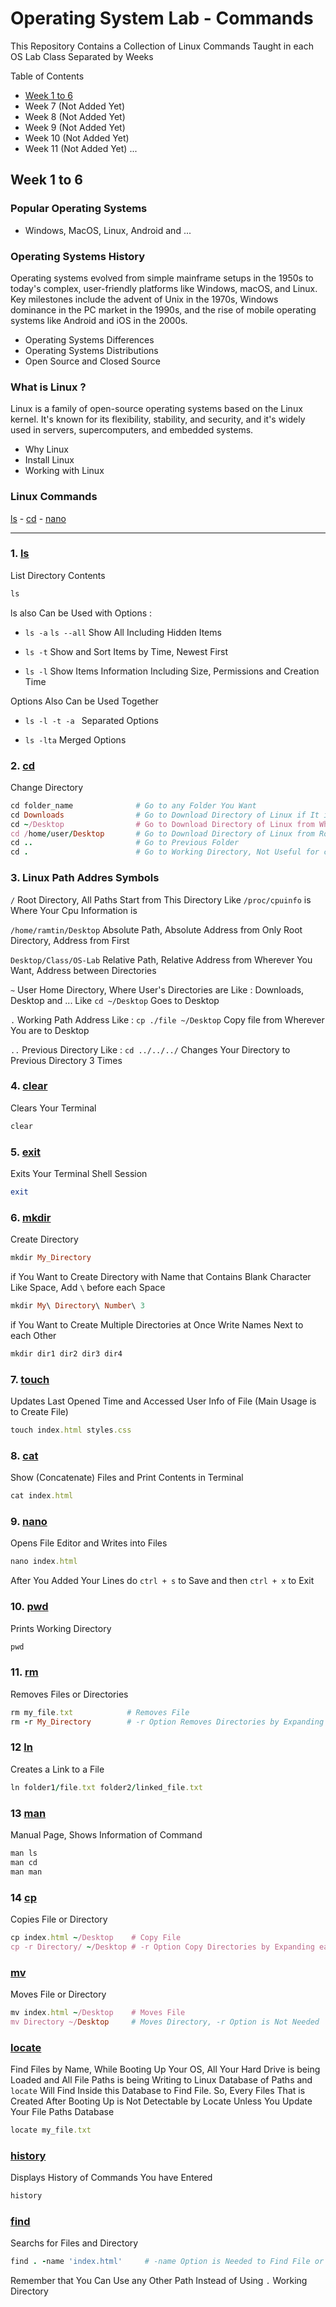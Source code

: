 # Operating System Lab - Commands
This Repository Contains a Collection of Linux Commands Taught in each OS Lab Class Separated by Weeks

Table of Contents
* [Week 1 to 6](#week-1-to-6)
* Week 7 (Not Added Yet)
* Week 8 (Not Added Yet)
* Week 9 (Not Added Yet)
* Week 10 (Not Added Yet)
* Week 11 (Not Added Yet)
...
  
## Week 1 to 6
### Popular Operating Systems
* Windows, MacOS, Linux, Android and ...
### Operating Systems History
Operating systems evolved from simple mainframe setups in the 1950s to today's complex, user-friendly platforms like Windows, macOS, and Linux. Key milestones include the advent of Unix in the 1970s, Windows dominance in the PC market in the 1990s, and the rise of mobile operating systems like Android and iOS in the 2000s.
* Operating Systems Differences
* Operating Systems Distributions
* Open Source and Closed Source
### What is Linux ?
Linux is a family of open-source operating systems based on the Linux kernel. It's known for its flexibility, stability, and security, and it's widely used in servers, supercomputers, and embedded systems.
* Why Linux
* Install Linux
* Working with Linux
### Linux Commands
[ls](#1-ls) - [cd](#2-cd) - [nano](#9-nano)

---

### 1. [ls](https://linuxcommand.org/lc3_man_pages/ls1.html)
List Directory Contents
```ruby
ls
```
ls also Can be Used with Options :

* ```ls -a```  ```ls --all``` Show All Including Hidden Items

* ```ls -t``` Show and Sort Items by Time, Newest First

* ```ls -l``` Show Items Information Including Size, Permissions and Creation Time

Options Also Can be Used Together

* ```ls -l -t -a ``` Separated Options

* ```ls -lta``` Merged Options
  
### 2. [cd](https://linuxcommand.org/lc3_man_pages/cdh.html)
Change Directory

```ruby
cd folder_name              # Go to any Folder You Want
cd Downloads                # Go to Download Directory of Linux if It is Available in Where You are Now At
cd ~/Desktop                # Go to Download Directory of Linux from Wherever You are
cd /home/user/Desktop       # Go to Download Directory of Linux from Root Path
cd ..                       # Go to Previous Folder
cd .                        # Go to Working Directory, Not Useful for cd Command
```
### 3. Linux Path Addres Symbols

```/``` Root Directory, All Paths Start from This Directory Like ```/proc/cpuinfo``` is Where Your Cpu Information is 

```/home/ramtin/Desktop``` Absolute Path, Absolute Address from Only Root Directory, Address from First

```Desktop/Class/OS-Lab``` Relative Path, Relative Address from Wherever You Want, Address between Directories

```~``` User Home Directory, Where User's Directories are Like : Downloads, Desktop and ... Like ```cd ~/Desktop``` Goes to Desktop

```.``` Working Path Address Like : ```cp ./file ~/Desktop``` Copy file from Wherever You are to Desktop

```..``` Previous Directory Like : ```cd ../../../``` Changes Your Directory to Previous Directory 3 Times

### 4. [clear](https://man7.org/linux/man-pages/man1/clear.1.html)
Clears Your Terminal
```ruby
clear
```
### 5. [exit](https://linuxcommand.org/lc3_man_pages/exith.html)
Exits Your Terminal Shell Session
```ruby
exit
```
### 6. [mkdir](https://linuxcommand.org/lc3_man_pages/mkdir1.html)
Create Directory
```ruby
mkdir My_Directory
```
if You Want to Create Directory with Name that Contains Blank Character Like Space, Add ```\``` before each Space
```ruby
mkdir My\ Directory\ Number\ 3
```
if You Want to Create Multiple Directories at Once Write Names Next to each Other
```ruby
mkdir dir1 dir2 dir3 dir4
```
### 7. [touch](https://linuxcommand.org/lc3_man_pages/touch1.html)
Updates Last Opened Time and Accessed User Info of File (Main Usage is to Create File)
```ruby
touch index.html styles.css
```
### 8. [cat](https://linuxcommand.org/lc3_man_pages/cat1.html)
Show (Concatenate) Files and Print Contents in Terminal
```ruby
cat index.html
```
### 9. [nano](https://linuxcommand.org/lc3_man_pages/nano1.html)
Opens File Editor and Writes into Files
```ruby
nano index.html
```
After You Added Your Lines do ```ctrl + s``` to Save and then ```ctrl + x``` to Exit
### 10. [pwd](https://linuxcommand.org/lc3_man_pages/pwd1.html)
Prints Working Directory
```ruby
pwd
```
### 11. [rm](https://linuxcommand.org/lc3_man_pages/rm1.html)
Removes Files or Directories
```ruby
rm my_file.txt            # Removes File
rm -r My_Directory        # -r Option Removes Directories by Expanding each Directory Recursively and Remove Its Contents
```
### 12 [ln](https://linuxcommand.org/lc3_man_pages/ln1.html)
Creates a Link to a File
```ruby
ln folder1/file.txt folder2/linked_file.txt
```
### 13 [man](https://linuxcommand.org/lc3_man_pages/man1.html)
Manual Page, Shows Information of Command
```ruby
man ls
man cd
man man
```
### 14 [cp](https://linuxcommand.org/lc3_man_pages/cp1.html)
Copies File or Directory
```ruby
cp index.html ~/Desktop    # Copy File
cp -r Directory/ ~/Desktop # -r Option Copy Directories by Expanding each Directory Recursively and Copy Its Contents
```
### [mv](https://linuxcommand.org/lc3_man_pages/mv1.html)
Moves File or Directory
```ruby
mv index.html ~/Desktop    # Moves File
mv Directory ~/Desktop     # Moves Directory, -r Option is Not Needed
```
### [locate](https://linuxcommand.org/lc3_man_pages/locate1.html)
Find Files by Name, While Booting Up Your OS, All Your Hard Drive is being Loaded and All File Paths is being Writing to Linux Database of Paths and ```locate``` Will Find Inside this Database to Find File. So, Every Files That is Created After Booting Up is Not Detectable by Locate Unless You Update Your File Paths Database
```ruby
locate my_file.txt
```
### [history](https://linuxcommand.org/lc3_man_pages/historyh.html)
Displays History of Commands You have Entered
```ruby
history
```
### [find]()
Searchs for Files and Directory
```ruby
find . -name 'index.html'     # -name Option is Needed to Find File or Directory by Name
```
Remember that You Can Use any Other Path Instead of Using ```.``` Working Directory
